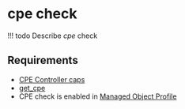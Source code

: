 # cpe check

<!-- prettier-ignore -->
!!! todo
    Describe *cpe* check

## Requirements

* [CPE Controller caps](../../../../user/reference/caps/cpe/controller.md)
* [get_cpe](../../../../dev/sa/scripts/get_cpe.md)
* CPE check is enabled in [Managed Object Profile](../../../../user/reference/concepts/managed-object-profile/index.md)
